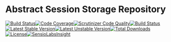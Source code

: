 # Abstract Session Storage Repository
[![Build Status](https://travis-ci.org/Irvyne/SessionStorage.svg?branch=master)](https://travis-ci.org/Irvyne/SessionStorage)[![Code Coverage](https://scrutinizer-ci.com/g/Irvyne/SessionStorage/badges/coverage.png?b=master)](https://scrutinizer-ci.com/g/Irvyne/SessionStorage/?branch=master)[![Scrutinizer Code Quality](https://scrutinizer-ci.com/g/Irvyne/SessionStorage/badges/quality-score.png?b=master)](https://scrutinizer-ci.com/g/Irvyne/SessionStorage/?branch=master)[![Build Status](https://scrutinizer-ci.com/g/Irvyne/SessionStorage/badges/build.png?b=master)](https://scrutinizer-ci.com/g/Irvyne/SessionStorage/build-status/master)[![Latest Stable Version](https://poser.pugx.org/irvyne/session-storage/v/stable.svg)](https://packagist.org/packages/irvyne/session-storage)[![Latest Unstable Version](https://poser.pugx.org/irvyne/session-storage/v/unstable.svg)](https://packagist.org/packages/irvyne/session-storage)[![Total Downloads](https://poser.pugx.org/irvyne/session-storage/downloads.svg)](https://packagist.org/packages/irvyne/session-storage)[![License](https://poser.pugx.org/irvyne/session-storage/license.svg)](https://packagist.org/packages/irvyne/session-storage)[![SensioLabsInsight](https://insight.sensiolabs.com/projects/0115508c-67d9-4507-96e9-f02a9a51512c/mini.png)](https://insight.sensiolabs.com/projects/0115508c-67d9-4507-96e9-f02a9a51512c)

